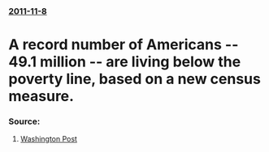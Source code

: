 ### [2011-11-8](/news/2011/11/8/index.md)

# A record number of Americans -- 49.1 million -- are living below the poverty line, based on a new census measure. 




### Source:

1. [Washington Post](http://www.washingtonpost.com/business/economy/census-estimates-show-491-million-americans-live-in-poverty-more-than-previously-known/2011/11/07/gIQAEfJWvM_story.html)
